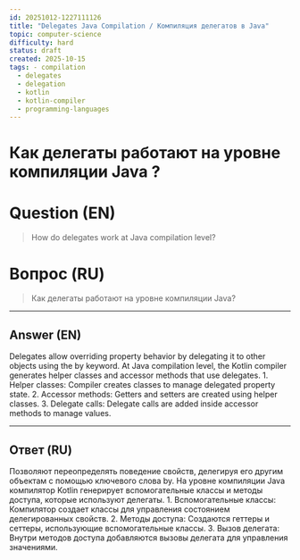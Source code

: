 ```yaml
---
id: 20251012-1227111126
title: "Delegates Java Compilation / Компиляция делегатов в Java"
topic: computer-science
difficulty: hard
status: draft
created: 2025-10-15
tags: - compilation
  - delegates
  - delegation
  - kotlin
  - kotlin-compiler
  - programming-languages
---
```

# Как делегаты работают на уровне компиляции Java ?

# Question (EN)
> How do delegates work at Java compilation level?

# Вопрос (RU)
> Как делегаты работают на уровне компиляции Java?

---

## Answer (EN)

Delegates allow overriding property behavior by delegating it to other objects using the by keyword. At Java compilation level, the Kotlin compiler generates helper classes and accessor methods that use delegates. 1. Helper classes: Compiler creates classes to manage delegated property state. 2. Accessor methods: Getters and setters are created using helper classes. 3. Delegate calls: Delegate calls are added inside accessor methods to manage values.

---

## Ответ (RU)

Позволяют переопределять поведение свойств, делегируя его другим объектам с помощью ключевого слова by. На уровне компиляции Java компилятор Kotlin генерирует вспомогательные классы и методы доступа, которые используют делегаты. 1. Вспомогательные классы: Компилятор создает классы для управления состоянием делегированных свойств. 2. Методы доступа: Создаются геттеры и сеттеры, использующие вспомогательные классы. 3. Вызов делегата: Внутри методов доступа добавляются вызовы делегата для управления значениями.

